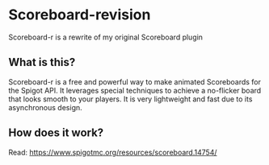 # Scoreboard-revision
Scoreboard-r is a rewrite of my original Scoreboard plugin
## What is this?
Scoreboard-r is a free and powerful way to make animated Scoreboards for the Spigot API. It leverages special
techniques to achieve a no-flicker board that looks smooth to your players. It is very lightweight and fast due to its asynchronous design.
## How does it work?
Read: https://www.spigotmc.org/resources/scoreboard.14754/
